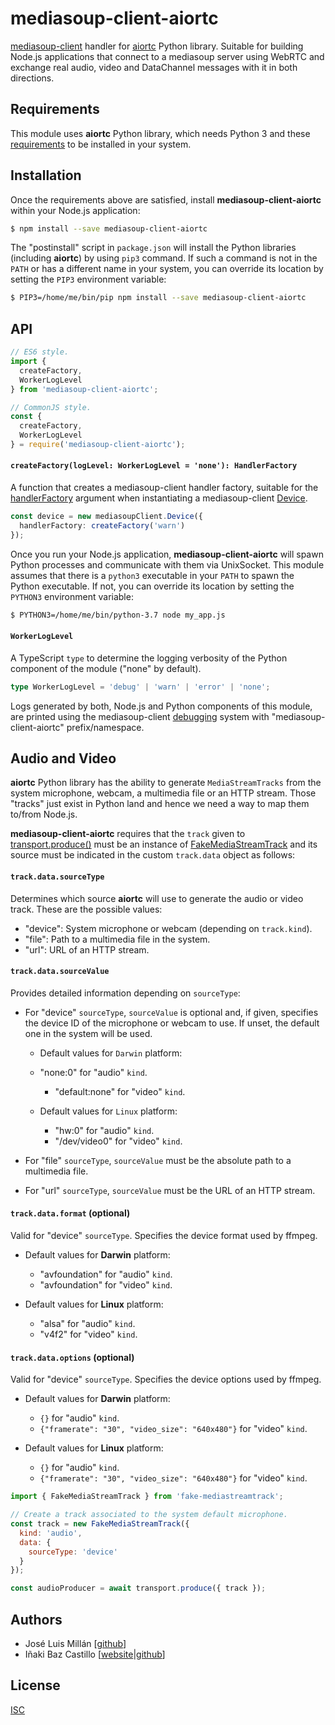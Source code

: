 # mediasoup-client-aiortc

[mediasoup-client](https://github.com/versatica/mediasoup-client/) handler for [aiortc](https://github.com/aiortc/aiortc/) Python library. Suitable for building Node.js applications that connect to a mediasoup server using WebRTC and exchange real audio, video and DataChannel messages with it in both directions.


## Requirements

This module uses **aiortc** Python library, which needs Python 3 and these [requirements](https://github.com/aiortc/aiortc#requirements) to be installed in your system.


## Installation

Once the requirements above are satisfied, install **mediasoup-client-aiortc** within your Node.js application:

```bash
$ npm install --save mediasoup-client-aiortc
```

The "postinstall" script in `package.json` will install the Python libraries (including **aiortc**) by using `pip3` command. If such a command is not in the `PATH` or has a different name in your system, you can override its location by setting the `PIP3` environment variable:

```bash
$ PIP3=/home/me/bin/pip npm install --save mediasoup-client-aiortc
```


## API

```javascript
// ES6 style.
import {
  createFactory,
  WorkerLogLevel
} from 'mediasoup-client-aiortc';

// CommonJS style.
const {
  createFactory,
  WorkerLogLevel
} = require('mediasoup-client-aiortc');
```

#### `createFactory(logLevel: WorkerLogLevel = 'none'): HandlerFactory`

A function that creates a mediasoup-client handler factory, suitable for the [handlerFactory](https://mediasoup.org/documentation/v3/mediasoup-client/api/#Device-dictionaries) argument when instantiating a mediasoup-client [Device](https://mediasoup.org/documentation/v3/mediasoup-client/api/#mediasoupClient-Device).

```typescript
const device = new mediasoupClient.Device({
  handlerFactory: createFactory('warn')
});
```

Once you run your Node.js application, **mediasoup-client-aiortc** will spawn Python processes and communicate with them via UnixSocket. This module assumes that there is a `python3` executable in your `PATH` to spawn the Python executable. If not, you can override its location by setting the `PYTHON3` environment variable:

```bash
$ PYTHON3=/home/me/bin/python-3.7 node my_app.js
```

#### `WorkerLogLevel`

A TypeScript `type` to determine the logging verbosity of the Python component of the module ("none" by default).

```typescript
type WorkerLogLevel = 'debug' | 'warn' | 'error' | 'none';
```

Logs generated by both, Node.js and Python components of this module, are printed using the mediasoup-client [debugging](https://mediasoup.org/documentation/v3/mediasoup-client/debugging/) system with "mediasoup-client-aiortc" prefix/namespace.


## Audio and Video

**aiortc** Python library has the ability to generate `MediaStreamTracks` from the system microphone, webcam, a multimedia file or an HTTP stream. Those "tracks" just exist in Python land and hence we need a way to map them to/from Node.js.

**mediasoup-client-aiortc** requires that the `track` given to [transport.produce()](https://mediasoup.org/documentation/v3/mediasoup-client/api/#transport-produce) must be an instance of [FakeMediaStreamTrack](https://github.com/ibc/fake-mediastreamtrack) and its source must be indicated in the custom `track.data` object as follows:

#### `track.data.sourceType`

Determines which source **aiortc** will use to generate the audio or video track. These are the possible values:

* "device": System microphone or webcam (depending on `track.kind`).
* "file": Path to a multimedia file in the system.
* "url": URL of an HTTP stream.

#### `track.data.sourceValue`

Provides detailed information depending on `sourceType`:

* For "device" `sourceType`, `sourceValue` is optional and, if given, specifies the device ID of the microphone or webcam to use. If unset, the default one in the system will be used.
  - Default values for `Darwin` platform:
  - "none:0" for "audio" `kind`.
     - "default:none" for "video" `kind`.

  - Default values for `Linux` platform:
    - "hw:0" for "audio" `kind`.
    - "/dev/video0" for "video" `kind`.

* For "file" `sourceType`, `sourceValue` must be the absolute path to a multimedia file.

* For "url" `sourceType`, `sourceValue` must be the URL of an HTTP stream.

#### `track.data.format` (optional)

Valid for "device" `sourceType`. Specifies the device format used by ffmpeg.

* Default values for **Darwin** platform:
  - "avfoundation" for "audio" `kind`.
  - "avfoundation" for "video" `kind`.

* Default values for **Linux** platform:
  - "alsa" for "audio" `kind`.
  - "v4f2" for "video" `kind`.

#### `track.data.options` (optional)

Valid for "device" `sourceType`. Specifies the device options used by ffmpeg.

* Default values for **Darwin** platform:
  - `{}` for "audio" `kind`.
  - `{"framerate": "30", "video_size": "640x480"}` for "video" `kind`.

* Default values for **Linux** platform:
  - `{}` for "audio" `kind`.
  - `{"framerate": "30", "video_size": "640x480"}` for "video" `kind`.

```javascript
import { FakeMediaStreamTrack } from 'fake-mediastreamtrack';

// Create a track associated to the system default microphone.
const track = new FakeMediaStreamTrack({
  kind: 'audio',
  data: {
    sourceType: 'device'
  }
});

const audioProducer = await transport.produce({ track });
```


## Authors

* José Luis Millán [[github](https://github.com/jmillan/)]
* Iñaki Baz Castillo [[website](https://inakibaz.me)|[github](https://github.com/ibc/)]


## License

[ISC](./LICENSE)
